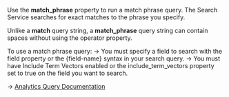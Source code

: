 Use the **match_phrase** property to run a match phrase query. The Search Service searches for exact matches to the phrase you specify.

Unlike a **match** query string, a **match_phrase** query string can contain spaces without using the operator property.

To use a match phrase query:
→ You must specify a field to search with the field property or the {field-name} syntax in your search query.
→ You must have Include Term Vectors enabled or the include_term_vectors property set to true on the field you want to search.

→ [Analytics Query Documentation](https://docs.couchbase.com/server/current/search/search-request-params.html#analytic-queries)